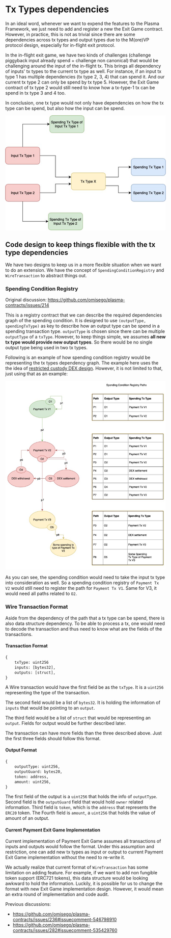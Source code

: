 # Tx Types dependencies

In an ideal word, whenever we want to expend the features to the Plasma Framework, we just need to add and register a new the Exit Game contract. However, in practice, this is not as trivial since there are some dependencies across tx types and output types due to the M(ore)VP protocol design, especially for in-flight exit protocol.

In the in-flight exit game, we have two kinds of challenges (challenge piggyback input already spend + challenge non canonical) that would be challenging around the input of the in-flight tx. This brings all dependency of inputs' tx types to the current tx type as well. For instance, if an input tx type 1 has multiple dependencies (tx type 2, 3, 4) that can spend it. And our current tx type 2 can only be spend by tx type 5. However, the Exit Game contract of tx type 2 would still need to know how a tx-type-1 tx can be spend in tx type 3 and 4 too.

In conclusion, one tx type would not only have dependencies on how the tx type can be spend, but also how the input can be spend.

![Transaction dependencies](./images/transaction_dependencies.jpg)

## Code design to keep things flexible with the tx type dependencies

We have two designs to keep us in a more flexible situation when we want to do an extension. We have the concept of `SpendingConditionRegistry` and `WireTransaction` to abstract things out.

### Spending Condition Registry

Original discussion: https://github.com/omisego/plasma-contracts/issues/214

This is a registry contract that we can describe the required dependencies graph of the spending condition. It is designed to use `(outputType, spendingTxType)` as key to describe how an output type can be spend in a spending transaction type. `outputType` is chosen since there can be multiple `outputType` of a `txType`. However, to keep things simple, we assumes **all new tx type would provide new output types**. So there would be no single output type being used in two tx types.

Following is an example of how spending condition registry would be representing the tx types dependency graph. The example here uses the the idea of [restricted custody DEX design](https://github.com/omisego/docs/blob/master/docs/restricted_custody_mvp1_spec.md). However, it is not limited to that, just using that as an example:


![Spending condition registry graph](./images/spending-condition-registry-graph.jpg)

As you can see, the spending condition would need to take the input tx type into consideration as well. So a spending condition registry of `Payment Tx V2` would still need to register the path for `Payment Tx V1`. Same for V3, it would need all paths related to `O2`.

### Wire Transaction Format

Aside from the dependency of the path that a tx type can be spend, there is also data structure dependency. To be able to process a tx, one would need to decode the transaction and thus need to know what are the fields of the transactions.

#### Transaction Format

```
{
    txType: uint256
    inputs: [bytes32],
    outputs: [struct],
}
```
A Wire transaction would have the first field be as the `txType`. It is a `uint256` representing the type of the transaction.

The second field would be a list of `bytes32`. It is holding the information of `inputs` that would be pointing to an `output`.

The third field would be a list of `struct` that would be representing an `output`. Fields for output would be further described later.

The transaction can have more fields than the three described above. Just the first three fields should follow this format.

#### Output Format

```
{
    outputType: uint256,
    outputGuard: bytes20,
    token: address,
    amount: uint256,
}
```

The first field of the output is a `uint256` that holds the info of `outputType`. Second field is the `outputGuard` field that would hold `owner` related information. Third field is `token`, which is the `address` that represents the `ERC20` token. The Fourth field is `amount`, a `uint256` that holds the value of amount of an output.

#### Current Payment Exit Game Implementation
Current implementation of Payment Exit Game assumes all transactions of inputs and outputs would follow the format. Under this assumption and restriction, one can add new tx types as input or output to current Payment Exit Game implementation without the need to re-write it.

We actually realize that current format of `WireTransaction` has some limitation on adding feature. For example, if we want to add non fungible token support (ERC721 tokens), this data structure would be looking awkward to hold the information. Luckily, it is possible for us to change the format with new Exit Game implementation design. However, it would mean an extra round of implementation and code audit.

Previous discussions:
- https://github.com/omisego/plasma-contracts/issues/236#issuecomment-546798910
- https://github.com/omisego/plasma-contracts/issues/282#issuecomment-535429760
